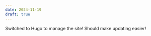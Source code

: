 ```yaml
---
date: 2024-11-19
draft: true
---
```

Switched to Hugo to manage the site! Should make updating easier!